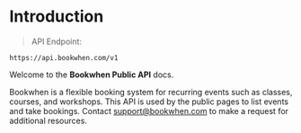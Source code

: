 # Introduction

> API Endpoint:

```
https://api.bookwhen.com/v1
```

Welcome to the __Bookwhen Public API__ docs.

Bookwhen is a flexible booking system for recurring events such as classes, courses, and workshops. This API is used by the public pages to list events and take bookings. Contact <a href="mailto:support@bookwhen.com?Subject=Bookwhen%20API" target="_top">support@bookwhen.com</a> to make a request for additional resources.
